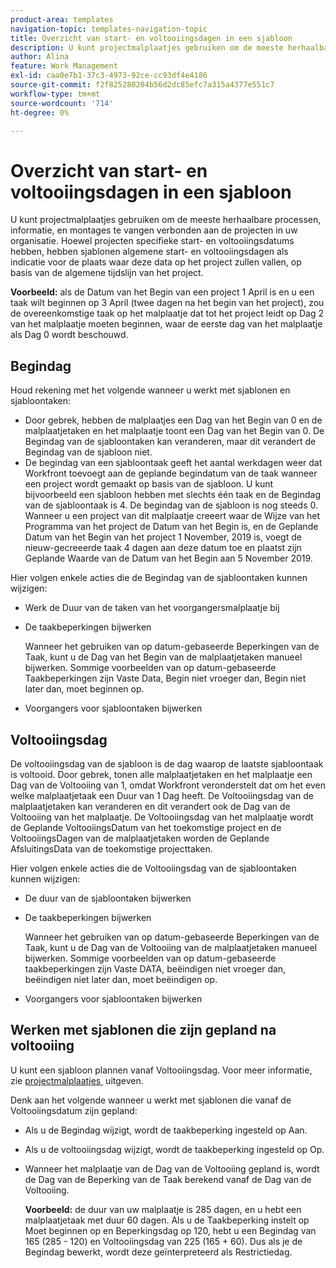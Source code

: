 ```yaml
---
product-area: templates
navigation-topic: templates-navigation-topic
title: Overzicht van start- en voltooiingsdagen in een sjabloon
description: U kunt projectmalplaatjes gebruiken om de meeste herhaalbare processen, informatie, en montages te vangen verbonden aan de projecten in uw organisatie. Hoewel projecten specifieke start- en voltooiingsdatums hebben, hebben sjablonen algemene start- en voltooiingsdagen als indicatie voor de plaats waar deze data op het project zullen vallen, op basis van de algemene tijdslijn van het project.
author: Alina
feature: Work Management
exl-id: caa0e7b1-37c3-4973-92ce-cc93df4e4186
source-git-commit: f2f825280204b56d2dc85efc7a315a4377e551c7
workflow-type: tm+mt
source-wordcount: '714'
ht-degree: 0%

---
```


# Overzicht van start- en voltooiingsdagen in een sjabloon

U kunt projectmalplaatjes gebruiken om de meeste herhaalbare processen, informatie, en montages te vangen verbonden aan de projecten in uw organisatie. Hoewel projecten specifieke start- en voltooiingsdatums hebben, hebben sjablonen algemene start- en voltooiingsdagen als indicatie voor de plaats waar deze data op het project zullen vallen, op basis van de algemene tijdslijn van het project.

**Voorbeeld:** als de Datum van het Begin van een project 1 April is en u een taak wilt beginnen op 3 April (twee dagen na het begin van het project), zou de overeenkomstige taak op het malplaatje dat tot het project leidt op Dag 2 van het malplaatje moeten beginnen, waar de eerste dag van het malplaatje als Dag 0 wordt beschouwd.

## Begindag

Houd rekening met het volgende wanneer u werkt met sjablonen en sjabloontaken:

* Door gebrek, hebben de malplaatjes een Dag van het Begin van 0 en de malplaatjetaken en het malplaatje toont een Dag van het Begin van 0. De Begindag van de sjabloontaken kan veranderen, maar dit verandert de Begindag van de sjabloon niet.
* De begindag van een sjabloontaak geeft het aantal werkdagen weer dat Workfront toevoegt aan de geplande begindatum van de taak wanneer een project wordt gemaakt op basis van de sjabloon. U kunt bijvoorbeeld een sjabloon hebben met slechts één taak en de Begindag van de sjabloontaak is 4. De begindag van de sjabloon is nog steeds 0. Wanneer u een project van dit malplaatje creeert waar de Wijze van het Programma van het project de Datum van het Begin is, en de Geplande Datum van het Begin van het project 1 November, 2019 is, voegt de nieuw-gecreeerde taak 4 dagen aan deze datum toe en plaatst zijn Geplande Waarde van de Datum van het Begin aan 5 November 2019.

Hier volgen enkele acties die de Begindag van de sjabloontaken kunnen wijzigen:

* Werk de Duur van de taken van het voorgangersmalplaatje bij
* De taakbeperkingen bijwerken

  Wanneer het gebruiken van op datum-gebaseerde Beperkingen van de Taak, kunt u de Dag van het Begin van de malplaatjetaken manueel bijwerken. Sommige voorbeelden van op datum-gebaseerde Taakbeperkingen zijn Vaste Data, Begin niet vroeger dan, Begin niet later dan, moet beginnen op.

* Voorgangers voor sjabloontaken bijwerken

## Voltooiingsdag

De voltooiingsdag van de sjabloon is de dag waarop de laatste sjabloontaak is voltooid. Door gebrek, tonen alle malplaatjetaken en het malplaatje een Dag van de Voltooiing van 1, omdat Workfront veronderstelt dat om het even welke malplaatjetaak een Duur van 1 Dag heeft. De Voltooiingsdag van de malplaatjetaken kan veranderen en dit verandert ook de Dag van de Voltooiing van het malplaatje. De Voltooiingsdag van het malplaatje wordt de Geplande VoltooiingsDatum van het toekomstige project en de VoltooiingsDagen van de malplaatjetaken worden de Geplande AfsluitingsData van de toekomstige projecttaken.

Hier volgen enkele acties die de Voltooiingsdag van de sjabloontaken kunnen wijzigen:

* De duur van de sjabloontaken bijwerken
* De taakbeperkingen bijwerken

  Wanneer het gebruiken van op datum-gebaseerde Beperkingen van de Taak, kunt u de Dag van de Voltooiing van de malplaatjetaken manueel bijwerken. Sommige voorbeelden van op datum-gebaseerde taakbeperkingen zijn Vaste DATA, beëindigen niet vroeger dan, beëindigen niet later dan, moet beëindigen op.

* Voorgangers voor sjabloontaken bijwerken

## Werken met sjablonen die zijn gepland na voltooiing

U kunt een sjabloon plannen vanaf Voltooiingsdag. Voor meer informatie, zie [&#x200B; projectmalplaatjes &#x200B;](../../../manage-work/projects/create-and-manage-templates/edit-templates.md) uitgeven.

Denk aan het volgende wanneer u werkt met sjablonen die vanaf de Voltooiingsdatum zijn gepland:

* Als u de Begindag wijzigt, wordt de taakbeperking ingesteld op Aan.
* Als u de voltooiingsdag wijzigt, wordt de taakbeperking ingesteld op Op.
* Wanneer het malplaatje van de Dag van de Voltooiing gepland is, wordt de Dag van de Beperking van de Taak berekend vanaf de Dag van de Voltooiing.

  **Voorbeeld:** de duur van uw malplaatje is 285 dagen, en u hebt een malplaatjetaak met duur 60 dagen. Als u de Taakbeperking instelt op Moet beginnen op en Beperkingsdag op 120, hebt u een Begindag van 165 (285 - 120) en Voltooiingsdag van 225 (165 + 60). Dus als je de Begindag bewerkt, wordt deze geïnterpreteerd als Restrictiedag.
